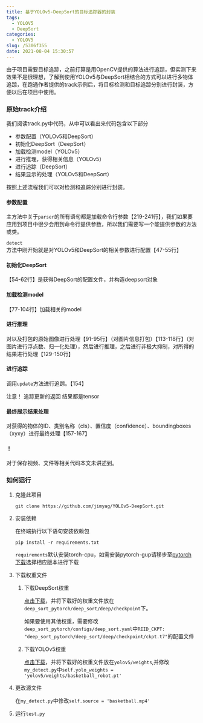 ```yaml
---
title: 基于YOLOv5-DeepSort的目标追踪器的封装
tags:
  - YOLOV5
  - DeepSort
categories:
  - YOLOV5
slug: /5306f355
date: 2021-08-04 15:30:57
---
```


由于项目需要目标追踪，之前打算是用OpenCV提供的算法进行追踪，但实测下来效果不是很理想，了解到使用YOLOv5与DeepSort相结合的方式可以进行多物体追踪，在跑通作者提供的track示例后，将目标检测和目标追踪分别进行封装，方便以后在项目中使用。

<!--more-->

### 原始track介绍

我们阅读track.py中代码，从中可以看出来代码包含以下部分

- 参数配置（YOLOv5和DeepSort）
- 初始化DeepSort（DeepSort）
- 加载检测model（YOLOv5）
- 进行推理，获得相关信息（YOLOv5）
- 进行追踪（DeepSort）
- 结果显示的处理（YOLOv5和DeepSort）

按照上述流程我们可以对检测和追踪分别进行封装。

#### 参数配置

主方法中关于`parser`的所有语句都是加载命令行参数【219-241行】，我们如果要应用到项目中很少会用到命令行提供参数，所以我们需要写一个能提供参数的方法或类。

`detect`方法中刚开始就是对YOLOv5和DeepSort的相关参数进行配置【47-55行】

#### 初始化DeepSort

【54-62行】是获得DeepSort的配置文件，并构造deepsort对象

#### 加载检测model

【77-104行】加载相关的model

#### 进行推理

对以及打包的原始图像进行处理【91-95行】（对图片信息打包）【113-118行】（对图片进行浮点数、归一化处理），然后进行推理，之后进行非极大抑制，对所得的结果进行处理【129-150行】

#### 进行追踪

调用`update`方法进行追踪。【154】

注意！ 追踪更新的返回 结果都是tensor

#### 最终展示结果处理

对获得的物体的ID、类别名称（cls）、置信度（confidence）、boundingboxes（xyxy）进行最终处理【157-167】

#### ！

对于保存视频、文件等相关代码本文未讲述到。

### 如何运行

1. 克隆此项目

    ```shell
    git clone https://github.com/jimyag/YOLOv5-DeepSort.git
    ```

2. 安装依赖

    在终端执行以下语句安装依赖包

    ```shell
    pip install -r requirements.txt
    ```
    `requirements`默认安装torch-cpu，如需安装pytorch-gup请移步至[pytorch下载](https://pytorch.org/get-started/locally/)选择相应版本进行下载

3. 下载权重文件

    1. 下载DeepSort权重

        [点击下载](https://github-releases.githubusercontent.com/275118967/8c1c5d80-cf4e-11eb-8c2e-40921f433dff?X-Amz-Algorithm=AWS4-HMAC-SHA256&X-Amz-Credential=AKIAIWNJYAX4CSVEH53A%2F20210804%2Fus-east-1%2Fs3%2Faws4_request&X-Amz-Date=20210804T162651Z&X-Amz-Expires=300&X-Amz-Signature=6ee3ee2f893851dcf9eea7f645327ca61351e8ba432187d22ceff5428802bf3c&X-Amz-SignedHeaders=host&actor_id=69233189&key_id=0&repo_id=275118967&response-content-disposition=attachment%3B%20filename%3Dckpt.t7&response-content-type=application%2Foctet-stream)，并将下载好的权重文件放在`deep_sort_pytorch/deep_sort/deep/checkpoint`下。

        如果要使用其他权重，需要修改`deep_sort_pytorch/configs/deep_sort.yaml`中`REID_CKPT: "deep_sort_pytorch/deep_sort/deep/checkpoint/ckpt.t7"`的配置文件

    2. 下载YOLOv5权重

        [点击下载](https://github-releases.githubusercontent.com/264818686/56dd3480-9af3-11eb-9c92-3ecd167961dc?X-Amz-Algorithm=AWS4-HMAC-SHA256&X-Amz-Credential=AKIAIWNJYAX4CSVEH53A%2F20210804%2Fus-east-1%2Fs3%2Faws4_request&X-Amz-Date=20210804T163304Z&X-Amz-Expires=300&X-Amz-Signature=970d9bbd047c39cff68107f4367a4f8a5da6a82de8cce3679042c3b7ae97286a&X-Amz-SignedHeaders=host&actor_id=69233189&key_id=0&repo_id=264818686&response-content-disposition=attachment%3B%20filename%3Dyolov5s.pt&response-content-type=application%2Foctet-stream)，并将下载好的权重文件放在`yolov5/weights`,并修改`my_detect.py`中`self.yolo_weights = 'yolov5/weights/basketball_robot.pt'`

4. 更改源文件

    在`my_detect.py`中修改`self.source = 'basketball.mp4'`
    
5. 运行`test.py`
